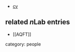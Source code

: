 

* [cv](http://fisica.unipv.it/personale/PersFiles/Curr_308.pdf)

## related $n$Lab entries

* [[AQFT]]

category: people